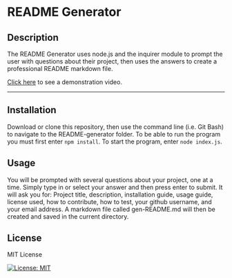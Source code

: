 # README Generator

## Description
The README Generator uses node.js and the inquirer module to prompt the user with questions about their project, then uses the answers to create a professional README markdown file.

[Click here](https://drive.google.com/file/d/1fZ-JxJcqmdXbrdkEVh7fKaaD5UWLKid4/view) to see a demonstration video.

---

## Installation
Download or clone this repository, then use the command line (i.e. Git Bash) to navigate to the README-generator folder. To be able to run the program you must first enter `npm install`. To start the program, enter `node index.js`.

## Usage
You will be prompted with several questions about your project, one at a time. Simply type in or select your answer and then press enter to submit. It will ask you for: Project title, description, installation guide, usage guide, license used, how to contribute, how to test, your github username, and your email address. A markdown file called gen-README.md will then be created and saved in the current directory.

## License
MIT License

[![License: MIT](https://img.shields.io/badge/License-MIT-yellow.svg)](https://opensource.org/licenses/MIT)